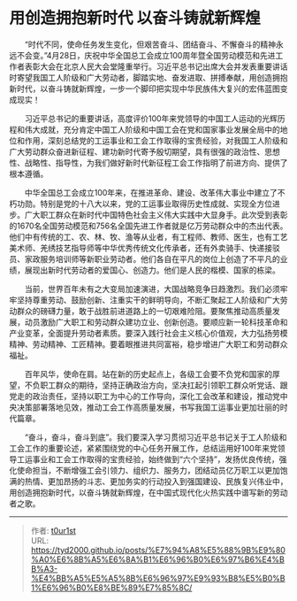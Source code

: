 # 用创造拥抱新时代 以奋斗铸就新辉煌


　　“时代不同，使命任务发生变化，但艰苦奋斗、团结奋斗、不懈奋斗的精神永远不会变。”4月28日，庆祝中华全国总工会成立100周年暨全国劳动模范和先进工作者表彰大会在北京人民大会堂隆重举行。习近平总书记出席大会并发表重要讲话时寄望我国工人阶级和广大劳动者，脚踏实地、奋发进取、拼搏奉献，用创造拥抱新时代，以奋斗铸就新辉煌，一步一个脚印把实现中华民族伟大复兴的宏伟蓝图变成现实！

　　习近平总书记的重要讲话，高度评价100年来党领导的中国工人运动的光辉历程和伟大成就，充分肯定中国工人阶级和中国工会在党和国家事业发展全局中的地位和作用，深刻总结党的工运事业和工会工作取得的宝贵经验，对我国工人阶级和广大劳动群众奋进新征程、建功新时代寄予殷切期望，具有很强的政治性、思想性、战略性、指导性，为我们做好新时代新征程工会工作指明了前进方向、提供了根本遵循。

　　中华全国总工会成立100年来，在推进革命、建设、改革伟大事业中建立了不朽功勋。特别是党的十八大以来，党的工运事业取得历史性成就、实现全方位进步。广大职工群众在新时代中国特色社会主义伟大实践中大显身手。此次受到表彰的1670名全国劳动模范和756名全国先进工作者就是亿万劳动群众中的杰出代表。他们中有传统的工、农、林、牧、渔等从业者，有工程师、教师、医生，也有工艺美术师、羌绣技艺指导师等中华优秀传统文化传承者，还有外卖骑手、快递接驳员、家政服务培训师等新职业劳动者。他们各自在平凡的岗位上创造了不平凡的业绩，展现出新时代劳动者的爱国心、创造力。他们是人民的楷模、国家的栋梁。

　　当前，世界百年未有之大变局加速演进，大国战略竞争日趋激烈。我们必须牢牢坚持尊重劳动、鼓励创新、注重实干的鲜明导向，不断汇聚起工人阶级和广大劳动群众的磅礴力量，敢于战胜前进道路上的一切艰难险阻。要聚焦推动高质量发展，动员激励广大职工和劳动群众建功立业、创新创造。要顺应新一轮科技革命和产业变革，全面提升劳动者素质。要深入践行社会主义核心价值观，大力弘扬劳模精神、劳动精神、工匠精神。要着眼推进共同富裕，稳步增进广大职工和劳动群众福祉。

　　百年风华，使命在肩。站在新的历史起点上，各级工会要不负党和国家的厚望，不负职工群众的期待，坚持正确政治方向，坚决扛起引领职工群众听党话、跟党走的政治责任，坚持以职工为中心的工作导向，深化工会改革和建设，推动党中央决策部署落地见效，推动工会工作高质量发展，书写我国工运事业更加壮丽的时代篇章。

　　“奋斗，奋斗，奋斗到底”。我们要深入学习贯彻习近平总书记关于工人阶级和工会工作的重要论述，紧紧围绕党的中心任务开展工作，总结运用好100年来党领导工运事业和工会工作取得的宝贵经验，始终做到“六个坚持”，发扬优良传统，强化使命担当，不断增强工会引领力、组织力、服务力，团结动员亿万职工以更加饱满的热情、更加昂扬的斗志、更加务实的行动投入到强国建设、民族复兴伟业中，用创造拥抱新时代，以奋斗铸就新辉煌，在中国式现代化火热实践中谱写新的劳动者之歌。

---

> 作者: [t0ur1st](https://github.com/tyd2000)  
> URL: https://tyd2000.github.io/posts/%E7%94%A8%E5%88%9B%E9%80%A0%E6%8B%A5%E6%8A%B1%E6%96%B0%E6%97%B6%E4%BB%A3-%E4%BB%A5%E5%A5%8B%E6%96%97%E9%93%B8%E5%B0%B1%E6%96%B0%E8%BE%89%E7%85%8C/  

